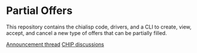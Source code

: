 # Partial Offers

This repository contains the chialisp code, drivers, and a CLI to create, view, accept, and cancel a new type of offers that can be partially filled.

[Announcement thread](https://x.com/TibetSwap/status/1969928604743279100)
[CHIP discussions](https://github.com/Chia-Network/chips/pull/174)